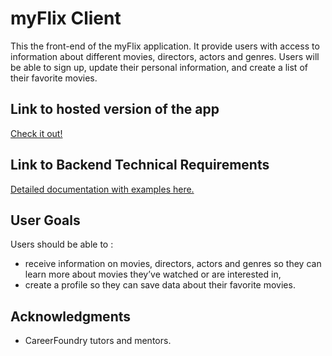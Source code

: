 # myFlix Client

This the front-end of the myFlix application. It provide users with access to information about different movies, directors, actors and genres. Users will be able to sign up, update their personal information, and create a list of their favorite movies.


## Link to hosted version of the app
<a href="https://lynnflix.herokuapp.com/" target="_blank"> Check it out!</a>

## Link to Backend Technical Requirements

<a href="https://lynnflix.herokuapp.com/documentation" target="_blank"> Detailed documentation with examples here.</a>


## User Goals
Users should be able to :
- receive information on movies, directors, actors and genres so they can learn more about movies they’ve watched or are interested in,
- create a profile so they can save data about their favorite movies.


## Acknowledgments

- CareerFoundry tutors and mentors.
